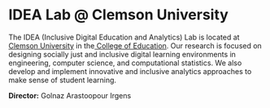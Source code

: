 # IDEA Lab @ Clemson University 

The IDEA (Inclusive Digital Education and Analytics) Lab is located at [Clemson University](https://www.clemson.edu) in the[ College of Education](https://www.clemson.edu/education). Our research is focused on designing socially just and inclusive digital learning environments in engineering, computer science, and computational statistics. We also develop and implement innovative and inclusive analytics approaches to make sense of student learning.

**Director:** Golnaz Arastoopour Irgens
